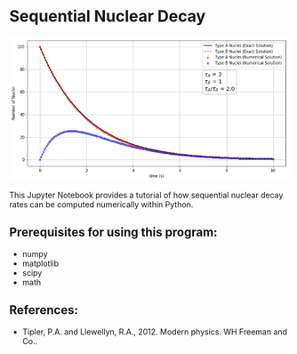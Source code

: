 # Sequential Nuclear Decay

![](https://github.com/stevens97/Sequential_Nuclear/blob/main/Sample.png)

This Jupyter Notebook provides a tutorial of how sequential nuclear decay rates can be computed numerically within Python.

## Prerequisites for using this program:

- numpy
- matplotlib
- scipy
- math

## References:

- Tipler, P.A. and Llewellyn, R.A., 2012. Modern physics. WH Freeman and Co..
